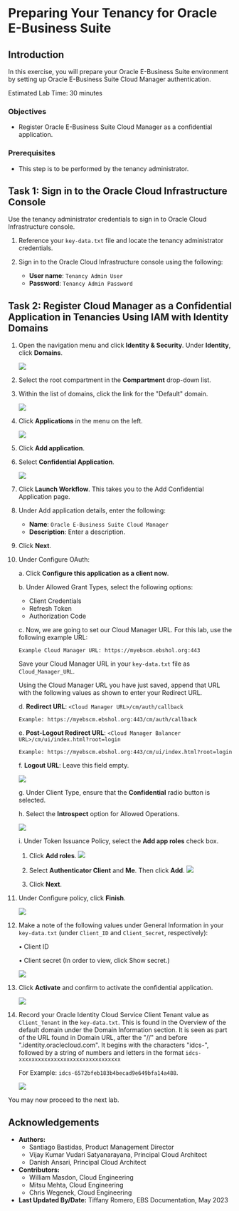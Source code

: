 # Preparing Your Tenancy for Oracle E-Business Suite

## Introduction
In this exercise, you will prepare your Oracle E-Business Suite environment by setting up Oracle E-Business Suite Cloud Manager authentication.

Estimated Lab Time: 30 minutes
<!--
Watch this short video to preview how to prepare your tenancy for Oracle E-Business Suite.

[](youtube:kWBDCZ-r0zQ)

-->
### **Objectives**
* Register Oracle E-Business Suite Cloud Manager as a confidential application.

### **Prerequisites**
* This step is to be performed by the tenancy administrator.

## Task 1: Sign in to the Oracle Cloud Infrastructure Console

Use the tenancy administrator credentials to sign in to Oracle Cloud Infrastructure console.

1. Reference your ``key-data.txt`` file and locate the tenancy administrator credentials.

2. Sign in to the Oracle Cloud Infrastructure console using the following:

    * **User name**: ``Tenancy Admin User``
    * **Password**: ``Tenancy Admin Password``

## Task 2: Register Cloud Manager as a Confidential Application in Tenancies Using IAM with Identity Domains

1. Open the navigation menu and click **Identity & Security**. Under **Identity**, click **Domains**.

    ![](./images/domains-navigation.png " ")

2. Select the root compartment in the **Compartment** drop-down list.

3. Within the list of domains, click the link for the "Default" domain.

    ![](./images/domains-listing.png " ")

4. Click **Applications** in the menu on the left.

    ![](./images/applications-menu.png " ")

5. Click **Add application**.

6. Select **Confidential Application**. 

    ![](./images/confidential-application.png " ")

7. Click **Launch Workflow**. This takes you to the Add Confidential Application page.

8. Under Add application details, enter the following:
    - **Name**: ``Oracle E-Business Suite Cloud Manager``
    - **Description**: Enter a description.

9. Click **Next**.

10. Under Configure OAuth:

    a. Click **Configure this application as a client now**.
    
    b. Under Allowed Grant Types, select the following options:
    - Client Credentials
    - Refresh Token
    - Authorization Code

    c. Now, we are going to set our Cloud Manager URL. For this lab, use the following example URL:

        Example Cloud Manager URL: https://myebscm.ebshol.org:443

    Save your Cloud Manager URL in your ``key-data.txt`` file as ``Cloud_Manager_URL``.

    Using the Cloud Manager URL you have just saved, append that URL with the following values as shown to enter your Redirect URL.

    d. **Redirect URL**: ``<Cloud Manager URL>/cm/auth/callback``
    
        Example: https://myebscm.ebshol.org:443/cm/auth/callback

    e. **Post-Logout Redirect URL**: ``<Cloud Manager Balancer URL>/cm/ui/index.html?root=login``
    
        Example: https://myebscm.ebshol.org:443/cm/ui/index.html?root=login

    f. **Logout URL**: Leave this field empty.

    ![](./images/client-configuration-1.png " ")

    g. Under Client Type, ensure that the **Confidential** radio button is selected.

    h. Select the **Introspect** option for Allowed Operations.

    ![](./images/client-configuration-2.png " ")

    i. Under Token Issuance Policy, select the **Add app roles** check box.

     1. Click **Add roles**.
        ![](./images/client-configuration-3.png " ")
     2. Select **Authenticator Client** and **Me**. Then click **Add**.
        ![](./images/add-app-roles.png " ")
    
    3. Click **Next**.
    
11. Under Configure policy, click **Finish**.

    ![](./images/configure-policy.png " ")

12. Make a note of the following values under General Information in your ``key-data.txt`` (under ``Client_ID`` and ``Client_Secret``, respectively):

    • Client ID

    • Client secret (In order to view, click Show secret.)

    ![](./images/client-id-and-secret.png " ")

13. Click **Activate** and confirm to activate the confidential application.

    ![](./images/activate-application.png " ")

14. Record your Oracle Identity Cloud Service Client Tenant value as ``Client_Tenant`` in the ``key-data.txt``. This is found in the Overview of the default domain under the Domain Information section. It is seen as part of the URL found in Domain URL, after the "//" and before ".identity.oraclecloud.com". It begins with the characters "idcs-", followed by a string of numbers and letters in the format ``idcs-xxxxxxxxxxxxxxxxxxxxxxxxxxxxxxxx``

    For Example: ``idcs-6572bfeb183b4becad9e649bfa14a488``.
    
    ![](./images/client-tenant.png " ")

You may now proceed to the next lab.

## Acknowledgements

* **Authors:** 
  * Santiago Bastidas, Product Management Director
  * Vijay Kumar Vudari Satyanarayana, Principal Cloud Architect
  * Danish Ansari, Principal Cloud Architect
* **Contributors:** 
  - William Masdon, Cloud Engineering
  - Mitsu Mehta, Cloud Engineering
  - Chris Wegenek, Cloud Engineering
* **Last Updated By/Date:** Tiffany Romero, EBS Documentation, May 2023


